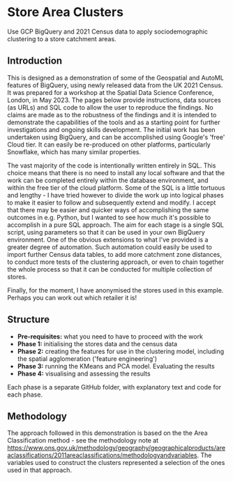 # Store Area Clusters
Use GCP BigQuery and 2021 Census data to apply sociodemographic clustering to a store catchment areas.

## Introduction
This is designed as a demonstration of some of the Geospatial and AutoML features of BigQuery, using newly released data from the UK 2021 Census. It was prepared for a workshop at the Spatial Data Science Conference, London, in May 2023. The pages below provide instructions, data sources (as URLs) and SQL code to allow the user to reproduce the findings. No claims are made as to the robustness of the findings and it is intended to demonstrate the capabilities of the tools and as a starting point for further investigations and ongoing skills development. The initial work has been undertaken using BigQuery, and can be accomplished using Google's 'free' Cloud tier. It can easily be re-produced on other platforms, particularly Snowflake, which has many similar properties.

The vast majority of the code is intentionally written entirely in SQL. This choice means that there is no need to install any local software and that the work can be completed entirely within the database environment, and within the free tier of the cloud platform. Some of the SQL is a little tortuous and lengthy - I have tried however to divide the work up into logical phases to make it easier to follow and subsequently extend and modify. I accept that there may be easier and quicker ways of accomplishing the same outcomes in e.g. Python, but I wanted to see how much it's possible to accomplish in a pure SQL approach. The aim for each stage is a single SQL script, using parameters so that it can be used in your own BigQuery environment. One of the obvious extensions to what I've provided is a greater degree of automation. Such automation could easily be used to import further Census data tables, to add more catchment zone distances, to conduct more tests of the clustering approach, or even to chain together the whole process so that it can be conducted for multiple collection of stores.

Finally, for the moment, I have anonymised the stores used in this example. Perhaps you can work out which retailer it is!

## Structure
- **Pre-requisites:** what you need to have to proceed with the work
- **Phase 1:** initialising the stores data and the census data
- **Phase 2:** creating the features for use in the clustering model, including the spatial agglomeration ('feature engineering')
- **Phase 3:** running the KMeans and PCA model. Evaluating the results
- **Phase 4:** visualising and assessing the results

Each phase is a separate GitHub folder, with explanatory text and code for each phase.

## Methodology
The approach followed in this demonstration is based on the the Area Classification method - see the methodology note at https://www.ons.gov.uk/methodology/geography/geographicalproducts/areaclassifications/2011areaclassifications/methodologyandvariables. The variables used to construct the clusters represented a selection of the ones used in that approach.

